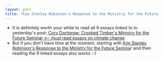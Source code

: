 ```yaml
---
layout: post
title: "Kim Stanley Robinson's Response to the Ministry for the Future Seminar"
---
```

* It is definitely worth your while to read all 9 essays linked to in yesterday's  post: [Cory Doctorow: Crooked Timber's Ministry for the Future Seminar <-- must read essays on climate change](http://rolandtanglao.com/2021/05/15/p1-crooked-timber-seminar-for-the-future/)
* But if you don't have time at the moment, starting with [Kim Stanley Robinson's Response to the Ministry for the Future Semina](https://crookedtimber.org/2021/05/14/response-7/)r and then reading the 9 linked essays also works :-) 

